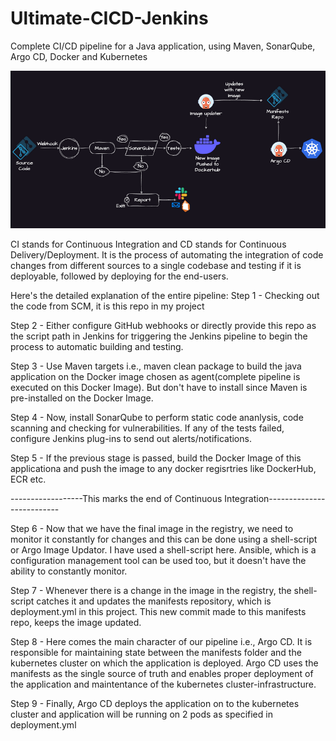 # Ultimate-CICD-Jenkins
Complete CI/CD pipeline for a Java application, using Maven, SonarQube, Argo CD, Docker and Kubernetes

![alt text](image.png)

CI stands for Continuous Integration and CD stands for Continuous Delivery/Deployment. It is the process of automating the integration of code changes from different sources to a single codebase and testing if it is deployable, followed by deploying for the end-users.

Here's the detailed explanation of the entire pipeline:
Step 1 -
Checking out the code from SCM, it is this repo in my project

Step 2 -
Either configure GitHub webhooks or directly provide this repo as the script path in Jenkins for triggering the Jenkins pipeline to begin the process to automatic building and testing.

Step 3 -
Use Maven targets i.e., maven clean package to build the java application on the Docker image chosen as agent(complete pipeline is executed on this Docker Image). But don't have to install since Maven is pre-installed on the Docker Image.

Step 4 -
Now, install SonarQube to perform static code ananlysis, code scanning and checking for vulnerabilities. If any of the tests failed, configure Jenkins plug-ins to send out alerts/notifications.

Step 5 -
If the previous stage is passed, build the Docker Image of this applicationa and push the image to any docker regisrtries like DockerHub, ECR etc.

------------------This marks the end of Continuous Integration--------------------------

Step 6 -
Now that we have the final image in the registry, we need to monitor it constantly for changes and this can be done using a shell-script or Argo Image Updator. I have used a shell-script here. Ansible, which is a configuration management tool can be used too, but it doesn't have the ability to constantly monitor.

Step 7 -
Whenever there is a change in the image in the registry, the shell-script catches it and updates the manifests repository, which is deployment.yml in this project. This new commit made to this manifests repo, keeps the image updated.

Step 8 -
Here comes the main character of our pipeline i.e., Argo CD. It is responsible for maintaining state between the manifests folder and the kubernetes cluster on which the application is deployed. Argo CD uses the manifests as the single source of truth and enables proper deployment of the application and maintentance of the kubernetes cluster-infrastructure.

Step 9 -
Finally, Argo CD deploys the application on to the kubernetes cluster and application will be running on 2 pods as specified in deployment.yml

